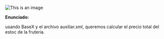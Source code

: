 ![This is an image](https://myoctocat.com/assets/images/base-octocat.svg)

**Enunciado:**

usando BaseX y el archivo auxiliar.xml, queremos calcular el precio total del estoc de la frutería.
